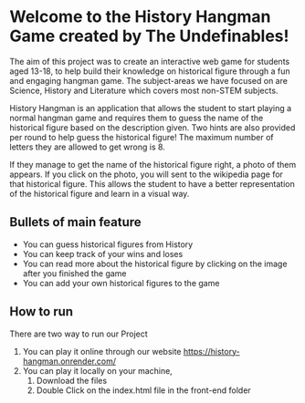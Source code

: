 # Welcome to the History Hangman Game created by The Undefinables!

The aim of this project was to create an interactive web game for students aged 13-18, to help build their knowledge on historical figure through a fun and engaging hangman game. The subject-areas we have focused on are Science, History and Literature which covers most non-STEM subjects.

History Hangman is an application that allows the student to start playing a normal hangman game and requires them to guess the name of the historical figure based on the description given. Two hints are also provided per round to help guess the historical figure! The maximum number of letters they are allowed to get wrong is 8. 

If they manage to get the name of the historical figure right, a photo of them appears. If you click on the photo, you will sent to the wikipedia page for that historical figure. This allows the student to have a better representation of the historical figure and learn in a visual way. 


## Bullets of main feature

- You can guess historical figures from History
- You can keep track of your wins and loses 
- You can read more about the historical figure by clicking on the image after you finished the game
- You can add your own historical figures to the game

## How to run

There are two way to run our Project

1. You can play it online through our website https://history-hangman.onrender.com/ 
2. You can play it locally on your machine, 
    1. Download the files  
    2. Double Click on the index.html file in the front-end folder


